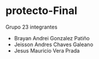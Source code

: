 # protecto-Final
Grupo 23 integrantes

- Brayan Andrei Gonzalez Patiño
- Jeisson Andres Chaves Galeano
- Jesus Mauricio Vera Prada
